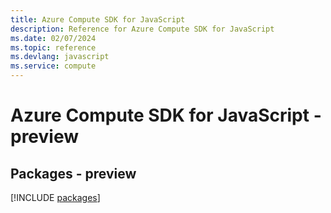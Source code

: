 ```yaml
---
title: Azure Compute SDK for JavaScript
description: Reference for Azure Compute SDK for JavaScript
ms.date: 02/07/2024
ms.topic: reference
ms.devlang: javascript
ms.service: compute
---
```

# Azure Compute SDK for JavaScript - preview
## Packages - preview
[!INCLUDE [packages](compute-index.md)]